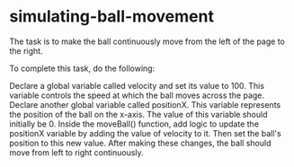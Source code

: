 # simulating-ball-movement

The task is to make the ball continuously move from the left of the page to the right.

To complete this task, do the following:

Declare a global variable called velocity and set its value to 100. This variable controls the speed at which the ball moves across the page.
Declare another global variable called positionX. This variable represents the position of the ball on the x-axis. The value of this variable should initially be 0.
Inside the moveBall() function, add logic to update the positionX variable by adding the value of velocity to it. Then set the ball's position to this new value.
After making these changes, the ball should move from left to right continuously.
